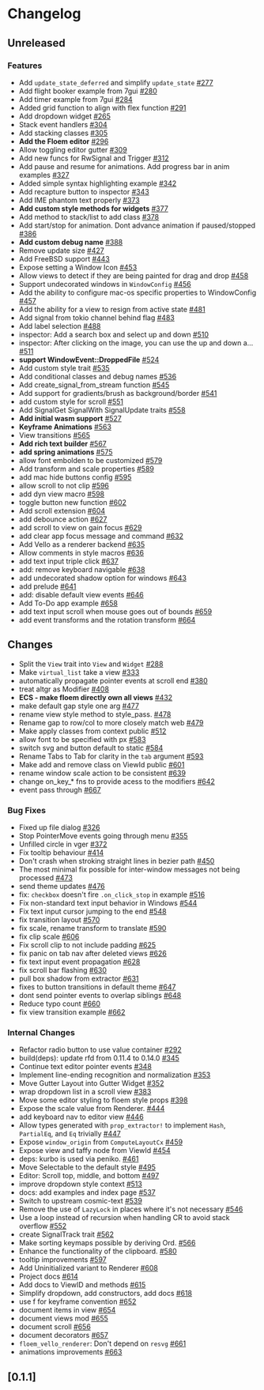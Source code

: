 # Changelog

<!-- ## [0.2.0] - 2024-11-?? -->

## Unreleased


### Features
- Add `update_state_deferred` and simplify `update_state` [#277](https://github.com/lapce/floem/pull/277)
- Add flight booker example from 7gui [#280](https://github.com/lapce/floem/pull/280)
- Add timer example from 7gui [#284](https://github.com/lapce/floem/pull/284)
- Added grid function to align with flex function [#291](https://github.com/lapce/floem/pull/291)
- Add dropdown widget [#265](https://github.com/lapce/floem/pull/265)
- Stack event handlers [#304](https://github.com/lapce/floem/pull/304)
- Add stacking classes [#305](https://github.com/lapce/floem/pull/305)
- **Add the Floem editor** [#296](https://github.com/lapce/floem/pull/296)
- Allow toggling editor gutter [#309](https://github.com/lapce/floem/pull/309)
- Add new funcs for RwSignal and Trigger [#312](https://github.com/lapce/floem/pull/312)
- Add pause and resume for animations. Add progress bar in anim examples [#327](https://github.com/lapce/floem/pull/327)
- Added simple syntax highlighting example [#342](https://github.com/lapce/floem/pull/342)
- Add recapture button to inspector [#343](https://github.com/lapce/floem/pull/343)
- Add IME phantom text properly [#373](https://github.com/lapce/floem/pull/373)
- **Add custom style methods for widgets** [#377](https://github.com/lapce/floem/pull/377)
- Add method to stack/list to add class [#378](https://github.com/lapce/floem/pull/378)
- Add start/stop for animation. Dont advance animation if paused/stopped [#386](https://github.com/lapce/floem/pull/386)
- **Add custom debug name** [#388](https://github.com/lapce/floem/pull/388)
- Remove update size [#427](https://github.com/lapce/floem/pull/427)
- Add FreeBSD support [#443](https://github.com/lapce/floem/pull/443)
- Expose setting a Window Icon [#453](https://github.com/lapce/floem/pull/453)
- Allow views to detect if they are being painted for drag and drop [#458](https://github.com/lapce/floem/pull/458)
- Support undecorated windows in `WindowConfig` [#456](https://github.com/lapce/floem/pull/456)
- Add the ability to configure mac-os specific properties to WindowConfig [#457](https://github.com/lapce/floem/pull/457)
- Add the ability for a view to resign from active state [#481](https://github.com/lapce/floem/pull/481)
- Add signal from tokio channel behind flag [#483](https://github.com/lapce/floem/pull/483)
- Add label selection [#488](https://github.com/lapce/floem/pull/488)
- inspector: Add a search box and select up and down [#510](https://github.com/lapce/floem/pull/510)
- inspector: After clicking on the image, you can use the up and down a… [#511](https://github.com/lapce/floem/pull/511)
- **support WindowEvent::DroppedFile** [#524](https://github.com/lapce/floem/pull/524)
- Add custom style trait [#535](https://github.com/lapce/floem/pull/535)
- Add conditional classes and debug names [#536](https://github.com/lapce/floem/pull/536)
- Add create_signal_from_stream function [#545](https://github.com/lapce/floem/pull/545)
- Add support for gradients/brush as background/border [#541](https://github.com/lapce/floem/pull/541)
- add custom style for scroll [#551](https://github.com/lapce/floem/pull/551)
- Add SignalGet SignalWith SignalUpdate traits [#558](https://github.com/lapce/floem/pull/558)
- **Add initial wasm support** [#527](https://github.com/lapce/floem/pull/527)
- **Keyframe Animations** [#563](https://github.com/lapce/floem/pull/563)
- View transitions [#565](https://github.com/lapce/floem/pull/565)
- **Add rich text builder** [#567](https://github.com/lapce/floem/pull/567)
- **add spring animations** [#575](https://github.com/lapce/floem/pull/575)
- allow font embolden to be customized [#579](https://github.com/lapce/floem/pull/579)
- Add transform and scale properties [#589](https://github.com/lapce/floem/pull/589)
- add mac hide buttons config [#595](https://github.com/lapce/floem/pull/595)
- allow scroll to not clip [#596](https://github.com/lapce/floem/pull/596)
- add dyn view macro [#598](https://github.com/lapce/floem/pull/598)
- toggle button new function [#602](https://github.com/lapce/floem/pull/602)
- Add scroll extension [#604](https://github.com/lapce/floem/pull/604)
- add debounce action [#627](https://github.com/lapce/floem/pull/627)
- add scroll to view on gain focus [#629](https://github.com/lapce/floem/pull/629)
- add clear app focus message and command [#632](https://github.com/lapce/floem/pull/632)
- Add Vello as a renderer backend [#635](https://github.com/lapce/floem/pull/635)
- Allow comments in style macros [#636](https://github.com/lapce/floem/pull/636)
- add text input triple click [#637](https://github.com/lapce/floem/pull/637)
- add: remove keyboard navigable [#638](https://github.com/lapce/floem/pull/638)
- add undecorated shadow option for windows [#643](https://github.com/lapce/floem/pull/643)
- add prelude [#641](https://github.com/lapce/floem/pull/641)
- add: disable default view events [#646](https://github.com/lapce/floem/pull/646)
- Add To-Do app example [#658](https://github.com/lapce/floem/pull/658)
- add text input scroll when mouse goes out of bounds [#659](https://github.com/lapce/floem/pull/659)
- add event transforms and the rotation transform [#664](https://github.com/lapce/floem/pull/664)

## Changes
- Split the `View` trait into `View` and `Widget` [#288](https://github.com/lapce/floem/pull/288)
- Make `virtual_list` take a view [#333](https://github.com/lapce/floem/pull/333)
- automatically propagate pointer events at scroll end [#380](https://github.com/lapce/floem/pull/380)
- treat altgr as Modifier [#408](https://github.com/lapce/floem/pull/408)
- **ECS - make floem directly own all views** [#432](https://github.com/lapce/floem/pull/432)
- make default gap style one arg [#477](https://github.com/lapce/floem/pull/477)
- rename view style method to style_pass. [#478](https://github.com/lapce/floem/pull/478)
- Rename gap to row/col to more closely match web [#479](https://github.com/lapce/floem/pull/479)
- Make apply classes from context public [#512](https://github.com/lapce/floem/pull/512)
- allow font to be specified with px [#583](https://github.com/lapce/floem/pull/583)
- switch svg and button default to static [#584](https://github.com/lapce/floem/pull/584)
- Rename Tabs to Tab for clarity in the `tab` argument [#593](https://github.com/lapce/floem/pull/593)
- Make add and remove class on ViewId public [#601](https://github.com/lapce/floem/pull/601)
- rename window scale action to be consistent [#639](https://github.com/lapce/floem/pull/639)
- change on_key_* fns to provide acess to the modifiers [#642](https://github.com/lapce/floem/pull/642)
- event pass through [#667](https://github.com/lapce/floem/pull/667)

### Bug Fixes
- Fixed up file dialog [#326](https://github.com/lapce/floem/pull/326)
- Stop PointerMove events going through menu [#355](https://github.com/lapce/floem/pull/355)
- Unfilled circle in vger [#372](https://github.com/lapce/floem/pull/372)
- Fix tooltip behaviour [#414](https://github.com/lapce/floem/pull/414)
- Don't crash when stroking straight lines in bezier path [#450](https://github.com/lapce/floem/pull/450)
- The most minimal fix possible for inter-window messages not being processed [#473](https://github.com/lapce/floem/pull/473)
- send theme updates [#476](https://github.com/lapce/floem/pull/476)
- fix: `checkbox` doesn't fire `.on_click_stop` in example [#516](https://github.com/lapce/floem/pull/516)
- Fix non-standard text input behavior in Windows [#544](https://github.com/lapce/floem/pull/544)
- Fix text input cursor jumping to the end [#548](https://github.com/lapce/floem/pull/548)
- fix transition layout [#570](https://github.com/lapce/floem/pull/570)
- fix scale, rename transform to translate [#590](https://github.com/lapce/floem/pull/590)
- fix clip scale [#606](https://github.com/lapce/floem/pull/606)
- Fix scroll clip to not include padding [#625](https://github.com/lapce/floem/pull/625)
- fix panic on tab nav after deleted views [#626](https://github.com/lapce/floem/pull/626)
- fix text input event propagation [#628](https://github.com/lapce/floem/pull/628)
- fix scroll bar flashing [#630](https://github.com/lapce/floem/pull/630)
- pull box shadow from extractor [#631](https://github.com/lapce/floem/pull/631)
- fixes to button transitions in default theme [#647](https://github.com/lapce/floem/pull/647)
- dont send pointer events to overlap siblings [#648](https://github.com/lapce/floem/pull/648)
- Reduce typo count [#660](https://github.com/lapce/floem/pull/660)
- fix view transition example [#662](https://github.com/lapce/floem/pull/662)

### Internal Changes
- Refactor radio button to use value container [#292](https://github.com/lapce/floem/pull/292)
- build(deps): update rfd from 0.11.4 to 0.14.0 [#345](https://github.com/lapce/floem/pull/345)
- Continue text editor pointer events [#348](https://github.com/lapce/floem/pull/348)
- Implement line-ending recognition and normalization [#353](https://github.com/lapce/floem/pull/353)
- Move Gutter Layout into Gutter Widget [#352](https://github.com/lapce/floem/pull/352)
- wrap dropdown list in a scroll view [#383](https://github.com/lapce/floem/pull/383)
- Move some editor styling to floem style props [#398](https://github.com/lapce/floem/pull/398)
- Expose the scale value from Renderer. [#444](https://github.com/lapce/floem/pull/444)
- add keyboard nav to editor view [#446](https://github.com/lapce/floem/pull/446)
- Allow types generated with `prop_extractor!` to implement `Hash`, `PartialEq`, and `Eq` trivially [#447](https://github.com/lapce/floem/pull/447)
- Expose `window_origin` from `ComputeLayoutCx` [#459](https://github.com/lapce/floem/pull/459)
- Expose view and taffy node from ViewId [#454](https://github.com/lapce/floem/pull/454)
- deps: kurbo is used via peniko. [#461](https://github.com/lapce/floem/pull/461)
- Move Selectable to the default style [#495](https://github.com/lapce/floem/pull/495)
- Editor: Scroll top, middle, and bottom [#497](https://github.com/lapce/floem/pull/497)
- improve dropdown style context [#513](https://github.com/lapce/floem/pull/513)
- docs: add examples and index page [#537](https://github.com/lapce/floem/pull/537)
- Switch to upstream cosmic-text [#539](https://github.com/lapce/floem/pull/539)
- Remove the use of `LazyLock` in places where it's not necessary [#546](https://github.com/lapce/floem/pull/546)
- Use a loop instead of recursion when handling CR to avoid stack overflow [#552](https://github.com/lapce/floem/pull/552)
- create SignalTrack trait [#562](https://github.com/lapce/floem/pull/562)
- Make sorting keymaps possible by deriving Ord. [#566](https://github.com/lapce/floem/pull/566)
- Enhance the functionality of the clipboard. [#580](https://github.com/lapce/floem/pull/580)
- tooltip improvements [#597](https://github.com/lapce/floem/pull/597)
- Add Uninitialized variant to Renderer [#608](https://github.com/lapce/floem/pull/608)
- Project docs [#614](https://github.com/lapce/floem/pull/614)
- Add docs to ViewID and methods [#615](https://github.com/lapce/floem/pull/615)
- Simplify dropdown, add constructors, add docs [#618](https://github.com/lapce/floem/pull/618)
- use f for keyframe convention [#652](https://github.com/lapce/floem/pull/652)
- document items in view [#654](https://github.com/lapce/floem/pull/654)
- document views mod [#655](https://github.com/lapce/floem/pull/655)
- document scroll [#656](https://github.com/lapce/floem/pull/656)
- document decorators [#657](https://github.com/lapce/floem/pull/657)
- `floem_vello_renderer`: Don't depend on `resvg` [#661](https://github.com/lapce/floem/pull/661)
- animations improvements [#663](https://github.com/lapce/floem/pull/663)

## [0.1.1]
